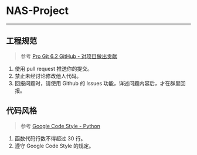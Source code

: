 
# NAS-Project

---------------------------

## 工程规范

> 参考 [Pro Git 6.2 GitHub - 对项目做出贡献](https://git-scm.com/book/zh/v2/GitHub-%E5%AF%B9%E9%A1%B9%E7%9B%AE%E5%81%9A%E5%87%BA%E8%B4%A1%E7%8C%AE)

1. 使用 pull request 推送你的提交。
2. 禁止未经讨论修改他人代码。
3. 回报问题时，请使用 Github 的 Issues 功能，详述问题内容后，才在群里回报。

## 代码风格

> 参考 [Google Code Style - Python](https://tw-google-styleguide.readthedocs.io/en/latest/google-python-styleguide/contents.html)

1. 函数代码行数不得超过 30 行。
2. 遵守 Google Code Style 的规定。
